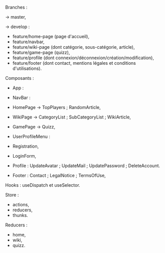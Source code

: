Branches :

-> master,

-> develop :
- feature/home-page (page d'accueil),
- feature/navbar,
- feature/wiki-page (dont catégorie, sous-catégorie, article),
- feature/game-page (quizz),
- feature/profile (dont connexion/déconnexion/création/modification),
- feature/footer (dont contact, mentions légales et conditions d'utilisations).



Composants :

- App :
- NavBar :
- HomePage -> TopPlayers ; RandomArticle,
- WikiPage -> CategoryList ; SubCategoryList ; WikiArticle,
- GamePage -> Quizz,
- UserProfileMenu :
- Registration,
- LoginForm,
- Profile : UpdateAvatar ; UpdateMail ; UpdatePassword ; DeleteAccount.
  
- Footer : Contact ; LegalNotice ; TermsOfUse,

Hooks : useDispatch et useSelector.

Store :
- actions,
- reducers,
- thunks.

Reducers :
- home,
- wiki,
- quizz.
